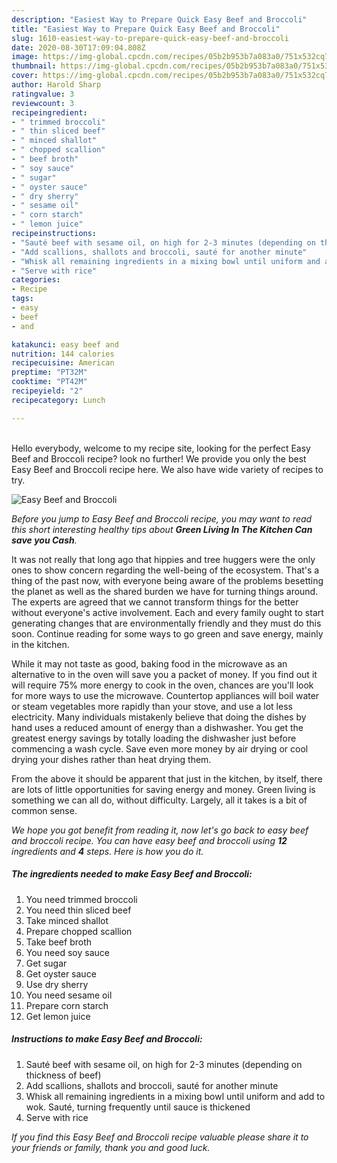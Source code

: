 ```yaml
---
description: "Easiest Way to Prepare Quick Easy Beef and Broccoli"
title: "Easiest Way to Prepare Quick Easy Beef and Broccoli"
slug: 1610-easiest-way-to-prepare-quick-easy-beef-and-broccoli
date: 2020-08-30T17:09:04.808Z
image: https://img-global.cpcdn.com/recipes/05b2b953b7a083a0/751x532cq70/easy-beef-and-broccoli-recipe-main-photo.jpg
thumbnail: https://img-global.cpcdn.com/recipes/05b2b953b7a083a0/751x532cq70/easy-beef-and-broccoli-recipe-main-photo.jpg
cover: https://img-global.cpcdn.com/recipes/05b2b953b7a083a0/751x532cq70/easy-beef-and-broccoli-recipe-main-photo.jpg
author: Harold Sharp
ratingvalue: 3
reviewcount: 3
recipeingredient:
- " trimmed broccoli"
- " thin sliced beef"
- " minced shallot"
- " chopped scallion"
- " beef broth"
- " soy sauce"
- " sugar"
- " oyster sauce"
- " dry sherry"
- " sesame oil"
- " corn starch"
- " lemon juice"
recipeinstructions:
- "Sauté beef with sesame oil, on high for 2-3 minutes (depending on thickness of beef)"
- "Add scallions, shallots and broccoli, sauté for another minute"
- "Whisk all remaining ingredients in a mixing bowl until uniform and add to wok. Sauté, turning frequently until sauce is thickened"
- "Serve with rice"
categories:
- Recipe
tags:
- easy
- beef
- and

katakunci: easy beef and 
nutrition: 144 calories
recipecuisine: American
preptime: "PT32M"
cooktime: "PT42M"
recipeyield: "2"
recipecategory: Lunch

---
```

<br>
Hello everybody, welcome to my recipe site, looking for the perfect Easy Beef and Broccoli recipe? look no further! We provide you only the best Easy Beef and Broccoli recipe here. We also have wide variety of recipes to try.
<br>


![Easy Beef and Broccoli](https://img-global.cpcdn.com/recipes/05b2b953b7a083a0/751x532cq70/easy-beef-and-broccoli-recipe-main-photo.jpg)

<i>Before you jump to Easy Beef and Broccoli recipe, you may want to read this short interesting healthy tips about 
<strong>Green Living In The Kitchen Can save you Cash</strong>.</i>
</br>

It was not really that long ago that hippies and tree huggers were the only ones to show concern regarding the well-being of the ecosystem. That's a thing of the past now, with everyone being aware of the problems besetting the planet as well as the shared burden we have for turning things around. The experts are agreed that we cannot transform things for the better without everyone's active involvement. Each and every family ought to start generating changes that are environmentally friendly and they must do this soon. Continue reading for some ways to go green and save energy, mainly in the kitchen.

While it may not taste as good, baking food in the microwave as an alternative to in the oven will save you a packet of money. If you find out it will require 75% more energy to cook in the oven, chances are you'll look for more ways to use the microwave. Countertop appliances will boil water or steam vegetables more rapidly than your stove, and use a lot less electricity. Many individuals mistakenly believe that doing the dishes by hand uses a reduced amount of energy than a dishwasher. You get the greatest energy savings by totally loading the dishwasher just before commencing a wash cycle. Save even more money by air drying or cool drying your dishes rather than heat drying them.

From the above it should be apparent that just in the kitchen, by itself, there are lots of little opportunities for saving energy and money. Green living is something we can all do, without difficulty. Largely, all it takes is a bit of common sense.


<i>We hope you got benefit from reading it, now let's go back to easy beef and broccoli recipe. You can have easy beef and broccoli using <strong>12</strong> ingredients and <strong>4</strong> steps. Here is how you do it.
</i>

##### The ingredients needed to make Easy Beef and Broccoli:

1. You need  trimmed broccoli
1. You need  thin sliced beef
1. Take  minced shallot
1. Prepare  chopped scallion
1. Take  beef broth
1. You need  soy sauce
1. Get  sugar
1. Get  oyster sauce
1. Use  dry sherry
1. You need  sesame oil
1. Prepare  corn starch
1. Get  lemon juice


##### Instructions to make Easy Beef and Broccoli:

1. Sauté beef with sesame oil, on high for 2-3 minutes (depending on thickness of beef)
1. Add scallions, shallots and broccoli, sauté for another minute
1. Whisk all remaining ingredients in a mixing bowl until uniform and add to wok. Sauté, turning frequently until sauce is thickened
1. Serve with rice


<i>If you find this Easy Beef and Broccoli recipe valuable please share it to your friends or family, thank you and good luck.</i>
